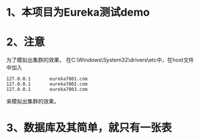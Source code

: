 # 1、本项目为Eureka测试demo
# 2、注意
为了模拟出集群的效果， 在C:\Windows\System32\drivers\etc中，在host文件中加入
```
127.0.0.1       eureka7001.com
127.0.0.1       eureka7002.com
127.0.0.1       eureka7003.com
```
来模拟出集群的效果。
# 3、数据库及其简单，就只有一张表
